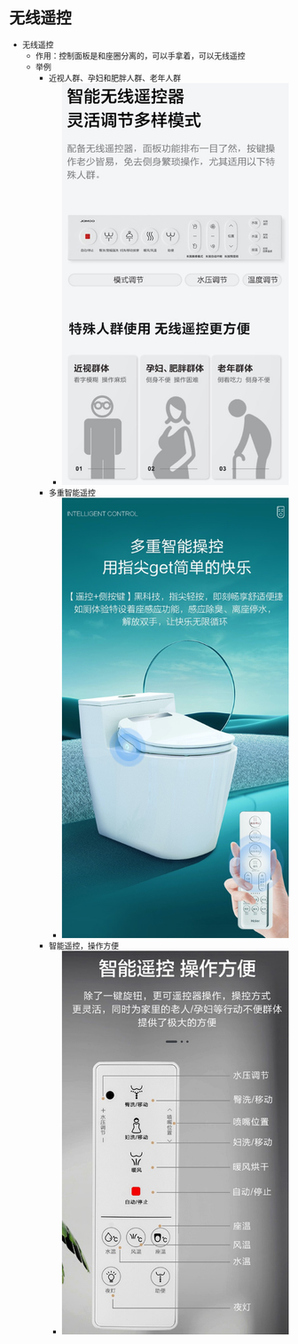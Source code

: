 # 无线遥控

* 无线遥控
  * 作用：控制面板是和座圈分离的，可以手拿着，可以无线遥控
  * 举例
    * 近视人群、孕妇和肥胖人群、老年人群
      * ![wireless_control_fit_special](../../assets/img/wireless_control_fit_special.jpg)
    * 多重智能遥控
      * ![wireless_control_easy](../../assets/img/wireless_control_easy.jpg)
    * 智能遥控，操作方便
      * ![intelligent_control_operate_easy](../../assets/img/intelligent_control_operate_easy.jpg)
